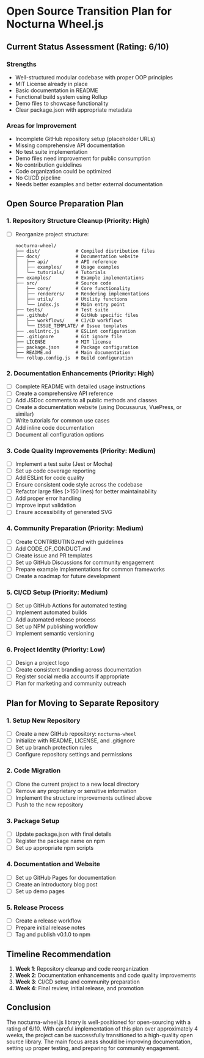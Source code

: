 # Open Source Transition Plan for Nocturna Wheel.js

## Current Status Assessment (Rating: 6/10)

### Strengths
- Well-structured modular codebase with proper OOP principles
- MIT License already in place
- Basic documentation in README
- Functional build system using Rollup
- Demo files to showcase functionality
- Clear package.json with appropriate metadata

### Areas for Improvement
- Incomplete GitHub repository setup (placeholder URLs)
- Missing comprehensive API documentation
- No test suite implementation
- Demo files need improvement for public consumption
- No contribution guidelines
- Code organization could be optimized
- No CI/CD pipeline
- Needs better examples and better external documentation

## Open Source Preparation Plan

### 1. Repository Structure Cleanup (Priority: High)
- [ ] Reorganize project structure:
  ```
  nocturna-wheel/
  ├── dist/             # Compiled distribution files
  ├── docs/             # Documentation website
  │   ├── api/          # API reference
  │   ├── examples/     # Usage examples
  │   └── tutorials/    # Tutorials
  ├── examples/         # Example implementations
  ├── src/              # Source code
  │   ├── core/         # Core functionality
  │   ├── renderers/    # Rendering implementations
  │   ├── utils/        # Utility functions
  │   └── index.js      # Main entry point
  ├── tests/            # Test suite
  ├── .github/          # GitHub specific files
  │   ├── workflows/    # CI/CD workflows
  │   └── ISSUE_TEMPLATE/ # Issue templates
  ├── .eslintrc.js      # ESLint configuration
  ├── .gitignore        # Git ignore file
  ├── LICENSE           # MIT license
  ├── package.json      # Package configuration
  ├── README.md         # Main documentation
  └── rollup.config.js  # Build configuration
  ```

### 2. Documentation Enhancements (Priority: High)
- [ ] Complete README with detailed usage instructions
- [ ] Create a comprehensive API reference
- [ ] Add JSDoc comments to all public methods and classes
- [ ] Create a documentation website (using Docusaurus, VuePress, or similar)
- [ ] Write tutorials for common use cases
- [ ] Add inline code documentation
- [ ] Document all configuration options

### 3. Code Quality Improvements (Priority: Medium)
- [ ] Implement a test suite (Jest or Mocha)
- [ ] Set up code coverage reporting
- [ ] Add ESLint for code quality
- [ ] Ensure consistent code style across the codebase
- [ ] Refactor large files (>150 lines) for better maintainability
- [ ] Add proper error handling
- [ ] Improve input validation
- [ ] Ensure accessibility of generated SVG

### 4. Community Preparation (Priority: Medium)
- [ ] Create CONTRIBUTING.md with guidelines
- [ ] Add CODE_OF_CONDUCT.md
- [ ] Create issue and PR templates
- [ ] Set up GitHub Discussions for community engagement
- [ ] Prepare example implementations for common frameworks
- [ ] Create a roadmap for future development

### 5. CI/CD Setup (Priority: Medium)
- [ ] Set up GitHub Actions for automated testing
- [ ] Implement automated builds
- [ ] Add automated release process
- [ ] Set up NPM publishing workflow
- [ ] Implement semantic versioning

### 6. Project Identity (Priority: Low)
- [ ] Design a project logo
- [ ] Create consistent branding across documentation
- [ ] Register social media accounts if appropriate
- [ ] Plan for marketing and community outreach

## Plan for Moving to Separate Repository

### 1. Setup New Repository
- [ ] Create a new GitHub repository: `nocturna-wheel`
- [ ] Initialize with README, LICENSE, and .gitignore
- [ ] Set up branch protection rules
- [ ] Configure repository settings and permissions

### 2. Code Migration
- [ ] Clone the current project to a new local directory
- [ ] Remove any proprietary or sensitive information
- [ ] Implement the structure improvements outlined above
- [ ] Push to the new repository

### 3. Package Setup
- [ ] Update package.json with final details
- [ ] Register the package name on npm
- [ ] Set up appropriate npm scripts

### 4. Documentation and Website
- [ ] Set up GitHub Pages for documentation
- [ ] Create an introductory blog post
- [ ] Set up demo pages

### 5. Release Process
- [ ] Create a release workflow
- [ ] Prepare initial release notes
- [ ] Tag and publish v0.1.0 to npm

## Timeline Recommendation

1. **Week 1**: Repository cleanup and code reorganization
2. **Week 2**: Documentation enhancements and code quality improvements
3. **Week 3**: CI/CD setup and community preparation
4. **Week 4**: Final review, initial release, and promotion

## Conclusion

The nocturna-wheel.js library is well-positioned for open-sourcing with a rating of 6/10. With careful implementation of this plan over approximately 4 weeks, the project can be successfully transitioned to a high-quality open source library. The main focus areas should be improving documentation, setting up proper testing, and preparing for community engagement. 